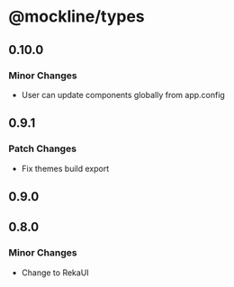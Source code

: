 # @mockline/types

## 0.10.0

### Minor Changes

- User can update components globally from app.config

## 0.9.1

### Patch Changes

- Fix themes build export

## 0.9.0

## 0.8.0

### Minor Changes

- Change to RekaUI
